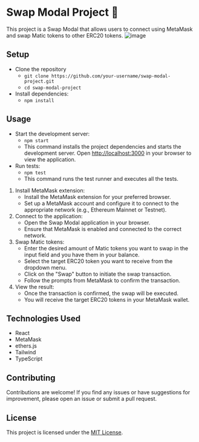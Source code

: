 # Swap Modal Project 💱

This project is a Swap Modal that allows users to connect using MetaMask and swap Matic tokens to other ERC20 tokens.
![image](https://github.com/aurimasb1337/SwapModal/assets/50990952/fba07734-522f-42d3-a810-a44c3aff51f1)

## Setup

- Clone the repository
   - `git clone https://github.com/your-username/swap-modal-project.git`
   - `cd swap-modal-project`
- Install dependencies:
  - `npm install`
    
## Usage
- Start the development server:
  - `npm start`
  - This command installs the project dependencies and starts the development server. Open [http://localhost:3000](http://localhost:3000) in your browser to view the application.
- Run tests:
  - `npm test`
  - This command runs the test runner and executes all the tests.

1. Install MetaMask extension:
   - Install the MetaMask extension for your preferred browser.
   - Set up a MetaMask account and configure it to connect to the appropriate network (e.g., Ethereum Mainnet or Testnet).
2. Connect to the application:
   - Open the Swap Modal application in your browser.
   - Ensure that MetaMask is enabled and connected to the correct network.
3. Swap Matic tokens:
   - Enter the desired amount of Matic tokens you want to swap in the input field and you have them in your balance.
   - Select the target ERC20 token you want to receive from the dropdown menu.
   - Click on the "Swap" button to initiate the swap transaction.
   - Follow the prompts from MetaMask to confirm the transaction.
4. View the result:
   - Once the transaction is confirmed, the swap will be executed.
   - You will receive the target ERC20 tokens in your MetaMask wallet.

## Technologies Used

- React
- MetaMask
- ethers.js
- Tailwind
- TypeScript

## Contributing

Contributions are welcome! If you find any issues or have suggestions for improvement, please open an issue or submit a pull request.

## License

This project is licensed under the [MIT License](LICENSE).
